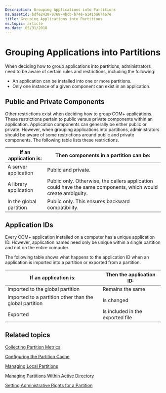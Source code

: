 ```yaml
---
Description: Grouping Applications into Partitions
ms.assetid: bdfe2428-9769-4bcb-b74e-a141ba67a67e
title: Grouping Applications into Partitions
ms.topic: article
ms.date: 05/31/2018
---
```


# Grouping Applications into Partitions

When deciding how to group applications into partitions, administrators need to be aware of certain rules and restrictions, including the following:

-   An application can be installed into one or more partitions.
-   Only one instance of a given component can exist in an application.

## Public and Private Components

Other restrictions exist when deciding how to group COM+ applications. These restrictions pertain to public versus private components within an application. Application components can generally be either public or private. However, when grouping applications into partitions, administrators should be aware of some restrictions around public and private components. The following table lists these restrictions.



| If an application is:              | Then components in a partition can be:                                                                                   |
|------------------------------------|--------------------------------------------------------------------------------------------------------------------------|
| A server application<br/>    | Public and private.<br/>                                                                                           |
| A library application<br/>   | Public only. Otherwise, the callers application could have the same components, which would create ambiguity.<br/> |
| In the global partition<br/> | Public only. This ensures backward compatibility.<br/>                                                             |



 

## Application IDs

Every COM+ application installed on a computer has a unique application ID. However, application names need only be unique within a single partition and not on the entire computer.

The following table shows what happens to the application ID when an application is imported into a partition or exported from a partition.



| If an application is:                                              | Then the application ID:                    |
|--------------------------------------------------------------------|---------------------------------------------|
| Imported to the global partition<br/>                        | Remains the same<br/>                 |
| Imported to a partition other than the global partition<br/> | Is changed<br/>                       |
| Exported<br/>                                                | Is included in the exported file<br/> |



 

## Related topics

<dl> <dt>

[Collecting Partition Metrics](collecting-partition-metrics.md)
</dt> <dt>

[Configuring the Partition Cache](configuring-the-partition-cache.md)
</dt> <dt>

[Managing Local Partitions](managing-local-partitions.md)
</dt> <dt>

[Managing Partitions Within Active Directory](managing-partitions-within-active-directory.md)
</dt> <dt>

[Setting Administrative Rights for a Partition](setting-administrative-rights-for-a-partition.md)
</dt> </dl>

 

 




